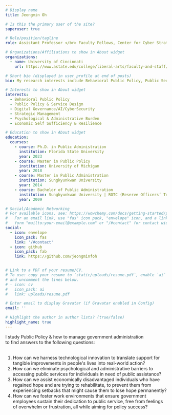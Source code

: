 ```yaml
---
# Display name
title: Jeongmin Oh

# Is this the primary user of the site?
superuser: true

# Role/position/tagline
role: Assistant Professor </br> Faculty Fellows, Center for Cyber Strategy and Policy </br> School of Public and International Affairs

# Organizations/Affiliations to show in About widget
organizations:
  - name: University of Cincinnati
    url: https://www.astate.edu/college/liberal-arts/faculty-and-staff/political-science/

# Short bio (displayed in user profile at end of posts)
bio: My research interests include Behavioral Public Policy, Public Service & Policy Design and Digital Governance.

# Interests to show in About widget
interests:
  - Behavioral Public Policy
  - Public Policy & Service Design
  - Digital Governance/AI/CyberSecurity
  - Strategic Management
  - Psychological & Administrative Burden
  - Economic Self Sufficiency & Resilience

# Education to show in About widget
education:
  courses:
    - course: Ph.D. in Public Administration
      institution: Florida State University
      year: 2023 
    - course: Master in Public Policy
      institution: University of Michigan
      year: 2018
    - course: Master in Public Administration
      institution: Sungkyunkwan University
      year: 2014      
    - course: Bachelor of Public Administration 
      institution: Sungkyunkwan University | ROTC (Reserve Officers’ Training Corps)
      year: 2009

# Social/Academic Networking
# For available icons, see: https://wowchemy.com/docs/getting-started/page-builder/#icons
#   For an email link, use "fas" icon pack, "envelope" icon, and a link in the
#   form "mailto:your-email@example.com" or "/#contact" for contact widget.
social:
  - icon: envelope
    icon_pack: fas
    link: '/#contact'
  - icon: github
    icon_pack: fab
    link: https://github.com/jeongminfoh


# Link to a PDF of your resume/CV.
# To use: copy your resume to `static/uploads/resume.pdf`, enable `ai` icons in `params.toml`,
# and uncomment the lines below.
# - icon: cv
#   icon_pack: ai
#   link: uploads/resume.pdf

# Enter email to display Gravatar (if Gravatar enabled in Config)
email: ''

# Highlight the author in author lists? (true/false)
highlight_name: true
---
```


I study Public Policy & how to manage government administration </br> 
to find answers to the following questions:</br> 
</br>
1. How can we harness technological innovation to translate support for tangible improvements in people's lives into real-world action? </br>
2. How can we eliminate psychological and administrative barriers to accessing public services for individuals in need of public assistance?   </br>
3. How can we assist economically disadvantaged individuals who have regained hope and are trying to rehabilitate, to prevent them from experiencing setbacks that might cause them to lose hope permanently? </br>
4. How can we foster work environments that ensure government employees sustain their dedication to public service, free from feelings of overwhelm or frustration, all while aiming for policy success? 


